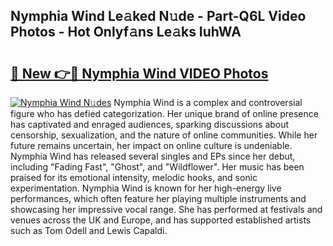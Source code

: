 ## Nymphia Wind Le𝚊ked N𝚞de - Part-Q6L Video Photos - Hot Onlyf𝚊ns Le𝚊ks IuhWA

# <h2><a href="http://ab15921.deff.icu/?id=Nymphia+Wind">🔗 New 👉🔴 Nymphia Wind VIDEO Photos</a></h2>

[![Nymphia Wind N𝚞des](https://i.imgur.com/rIISA9y.gif)](http://ab15921.deff.icu/?id=Nymphia+Wind)
Nymphia Wind is a complex and controversial figure who has defied categorization. Her unique brand of online presence has captivated and enraged audiences, sparking discussions about censorship, sexualization, and the nature of online communities. While her future remains uncertain, her impact on online culture is undeniable. Nymphia Wind has released several singles and EPs since her debut, including "Fading Fast", "Ghost", and "Wildflower". Her music has been praised for its emotional intensity, melodic hooks, and sonic experimentation. Nymphia Wind is known for her high-energy live performances, which often feature her playing multiple instruments and showcasing her impressive vocal range. She has performed at festivals and venues across the UK and Europe, and has supported established artists such as Tom Odell and Lewis Capaldi.
